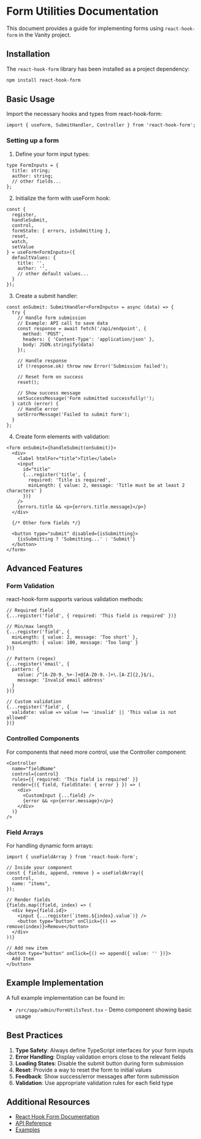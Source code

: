 # Form Utilities Documentation

This document provides a guide for implementing forms using `react-hook-form` in the Vanity project.

## Installation

The `react-hook-form` library has been installed as a project dependency:

```bash
npm install react-hook-form
```

## Basic Usage

Import the necessary hooks and types from react-hook-form:

```tsx
import { useForm, SubmitHandler, Controller } from 'react-hook-form';
```

### Setting up a form

1. Define your form input types:

```tsx
type FormInputs = {
  title: string;
  author: string;
  // other fields...
};
```

2. Initialize the form with useForm hook:

```tsx
const {
  register,
  handleSubmit,
  control,
  formState: { errors, isSubmitting },
  reset,
  watch,
  setValue
} = useForm<FormInputs>({
  defaultValues: {
    title: '',
    author: '',
    // other default values...
  }
});
```

3. Create a submit handler:

```tsx
const onSubmit: SubmitHandler<FormInputs> = async (data) => {
  try {
    // Handle form submission
    // Example: API call to save data
    const response = await fetch('/api/endpoint', {
      method: 'POST',
      headers: { 'Content-Type': 'application/json' },
      body: JSON.stringify(data)
    });
    
    // Handle response
    if (!response.ok) throw new Error('Submission failed');
    
    // Reset form on success
    reset();
    
    // Show success message
    setSuccessMessage('Form submitted successfully!');
  } catch (error) {
    // Handle error
    setErrorMessage('Failed to submit form');
  }
};
```

4. Create form elements with validation:

```tsx
<form onSubmit={handleSubmit(onSubmit)}>
  <div>
    <label htmlFor="title">Title</label>
    <input
      id="title"
      {...register('title', { 
        required: 'Title is required',
        minLength: { value: 2, message: 'Title must be at least 2 characters' }
      })}
    />
    {errors.title && <p>{errors.title.message}</p>}
  </div>
  
  {/* Other form fields */}
  
  <button type="submit" disabled={isSubmitting}>
    {isSubmitting ? 'Submitting...' : 'Submit'}
  </button>
</form>
```

## Advanced Features

### Form Validation

react-hook-form supports various validation methods:

```tsx
// Required field
{...register('field', { required: 'This field is required' })}

// Min/max length
{...register('field', { 
  minLength: { value: 2, message: 'Too short' },
  maxLength: { value: 100, message: 'Too long' }
})}

// Pattern (regex)
{...register('email', { 
  pattern: { 
    value: /^[A-Z0-9._%+-]+@[A-Z0-9.-]+\.[A-Z]{2,}$/i,
    message: 'Invalid email address' 
  } 
})}

// Custom validation
{...register('field', { 
  validate: value => value !== 'invalid' || 'This value is not allowed'
})}
```

### Controlled Components

For components that need more control, use the Controller component:

```tsx
<Controller
  name="fieldName"
  control={control}
  rules={{ required: 'This field is required' }}
  render={({ field, fieldState: { error } }) => (
    <div>
      <CustomInput {...field} />
      {error && <p>{error.message}</p>}
    </div>
  )}
/>
```

### Field Arrays

For handling dynamic form arrays:

```tsx
import { useFieldArray } from 'react-hook-form';

// Inside your component
const { fields, append, remove } = useFieldArray({
  control,
  name: "items",
});

// Render fields
{fields.map((field, index) => (
  <div key={field.id}>
    <input {...register(`items.${index}.value`)} />
    <button type="button" onClick={() => remove(index)}>Remove</button>
  </div>
))}

// Add new item
<button type="button" onClick={() => append({ value: '' })}>
  Add Item
</button>
```

## Example Implementation

A full example implementation can be found in:
- `/src/app/admin/FormUtilsTest.tsx` - Demo component showing basic usage

## Best Practices

1. **Type Safety**: Always define TypeScript interfaces for your form inputs
2. **Error Handling**: Display validation errors close to the relevant fields
3. **Loading States**: Disable the submit button during form submission
4. **Reset**: Provide a way to reset the form to initial values
5. **Feedback**: Show success/error messages after form submission
6. **Validation**: Use appropriate validation rules for each field type

## Additional Resources

- [React Hook Form Documentation](https://react-hook-form.com/get-started)
- [API Reference](https://react-hook-form.com/api)
- [Examples](https://github.com/react-hook-form/react-hook-form/tree/master/examples)